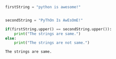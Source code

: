 

```python
firstString = "python is awesome!"


secondString = "PyThOn Is AwEsOmE!"

if(firstString.upper() == secondString.upper()):
    print("The strings are same.")
else:
    print("The strings are not same.")
```

    The strings are same.
    

